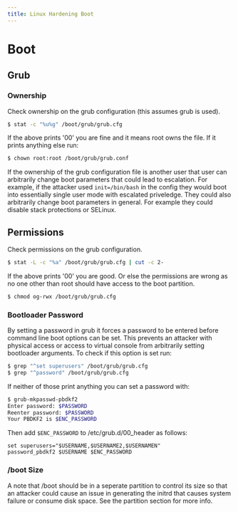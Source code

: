 ```yaml
---
title: Linux Hardening Boot
---
```

# Boot
## Grub
### Ownership
Check ownership on the grub configuration (this assumes grub is used).

``` bash
$ stat -c "%u%g" /boot/grub/grub.cfg
```

If the above prints '00' you are fine and it means root owns the file. If it prints anything else run:

``` bash
$ chown root:root /boot/grub/grub.conf
```

If the ownership of the grub configuration file is another user that user can arbitrarily change boot parameters that could lead to escalation. For example, if the attacker used `init=/bin/bash` in the config they would boot into essentially single user mode with escalated priveledge. They could also arbitrarily change boot parameters in general. For example they could disable stack protections or SELinux.
## Permissions
Check permissions on the grub configuration.

``` bash
$ stat -L -c "%a" /boot/grub/grub.cfg | cut -c 2-
```

If the above prints '00' you are good. Or else the permissions are wrong as no one other than root should have access to the boot partition.

``` bash
$ chmod og-rwx /boot/grub/grub.cfg
```

### Bootloader Password
By setting a password in grub it forces a password to be entered before command line boot options can be set. This prevents an attacker with physical access or access to virtual console from arbitrarily setting bootloader arguments. To check if this option is set run:

``` bash
$ grep "^set superusers" /boot/grub/grub.cfg
$ grep "^password" /boot/grub/grub.cfg
```

If neither of those print anything you can set a password with:

``` bash
$ grub-mkpasswd-pbdkf2
Enter password: $PASSWORD
Reenter password: $PASSWORD
Your PBDKF2 is $ENC_PASSWORD
```

Then add `$ENC_PASSWORD` to /etc/grub.d/00_header as follows:

```
set superusers="$USERNAME,$USERNAME2,$USERNAMEN"
password_pbdkf2 $USERNAME $ENC_PASSWORD
```

### /boot Size
A note that /boot should be in a seperate partition to control its size so that an attacker could cause an issue in generating the initrd that causes system failure or consume disk space. See the partition section for more info.

